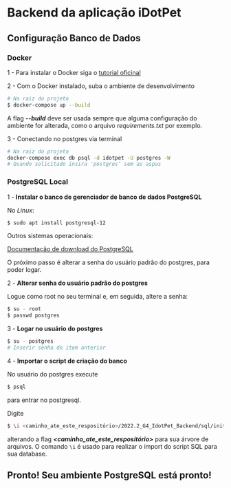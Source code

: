 # Backend da aplicação iDotPet


## Configuração Banco de Dados

### Docker

1 - Para instalar o Docker siga o [tutorial oficinal](https://docs.docker.com/engine/install/)

2 - Com o Docker instalado, suba o ambiente de desenvolvimento

```bash
# Na raiz do projeto
$ docker-compose up --build
```

A flag **_--build_** deve ser usada sempre que alguma configuração do ambiente for alterada, como o arquivo _requirements.txt_ por exemplo.

3 - Conectando no postgres via terminal

```bash
# Na raiz do projeto
docker-compose exec db psql -d idotpet -U postgres -W
# Quando solicitado insira 'postgres' sem as aspas
```

### PostgreSQL Local


1 - **Instalar o banco de gerenciador de banco de dados PostgreSQL**

No _Linux_:

```bash
$ sudo apt install postgresql-12
```

Outros sistemas operacionais:

[Documentação de download do PostgreSQL](https://www.postgresql.org/download/)

O próximo passo é alterar a senha do usuário padrão do postgres, para poder logar.

2 - **Alterar senha do usuário padrão do postgres**

Logue como root no seu terminal e, em seguida, altere a senha:

```bash
$ su - root
$ passwd postgres
```

3 - **Logar no usuário do postgres**

```bash
$ su - postgres
# Inserir senha do item anterior
```

4 - **Importar o script de criação do banco**

No usuário do postgres execute

```bash
$ psql
```

para entrar no postgresql. 

Digite

```bash
$ \i <caminho_ate_este_respositório>/2022.2_G4_IdotPet_Backend/sql/initdb.sql
```
alterando a flag **_<caminho_ate_este_respositório>_** para sua árvore de arquivos. O comando ```\i``` é usado para realizar o import do script SQL para sua database.

## Pronto! Seu ambiente PostgreSQL está pronto!